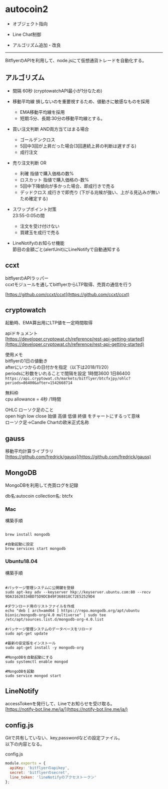 # autocoin2

- オブジェクト指向

- Line Chat制御
- アルゴリズム追加・改良


---

BitflyerのAPIを利用して、node.jsにて仮想通貨トレードを自動化する。

## アルゴリズム
- 間隔 60秒  (cryptowatchAPI最小が1分なため)

- 移動平均線
損しないのを重要視するため、値動きに敏感なものを採用
    - EMA移動平均線を採用
    - 短期:5分、長期:30分の移動平均線とする。

- 買い注文判断  AND両方当てはまる場合
    - ゴールデンクロス
    - 5回中3回が上昇だった場合(3回連続上昇の判断は遅すぎる)
    - 成行注文

- 売り注文判断 OR
    - 利確  指値で購入価格の数%
    - ロスカット  指値で購入価格の-数%
    - 5回中下降傾向が多かった場合、即成行きで売る
    - デッドクロス  成行きで即売り
    (下がる兆候が強い、上がる見込みが無いため確定する)

- スワップポイント対策  
23:55-0:05の間
    - 注文を受け付けない
    - 買建玉を成行で売る

- LineNotifyのお知らせ機能  
    節目の金額ごと(alertUnit)にLineNotifyで自動通知する

## ccxt
bitflyerのAPIラッパー  
ccxtモジュールを通してbitflyerからLTP取得、売買の通信を行う

[https://github.com/ccxt/ccxt](https://github.com/ccxt/ccxt)

## cryptowatch
起動時、EMA算出用にLTP値を一定時間取得

apiドキュメント  
[https://developer.cryptowat.ch/reference/rest-api-getting-started](https://developer.cryptowat.ch/reference/rest-api-getting-started)

使用メモ  
bitflyerの1日の値動き  
afterにいつからの日付かを指定（以下は2018/11/20）  
periodsに秒数をいれることで間隔を設定 1時間3600 1日86400  
`https://api.cryptowat.ch/markets/bitflyer/btcfxjpy/ohlc?periods=86400&after=1542668714`

無料枠  
cpu allowance  = 4秒 /1時間

OHLC ローソク足のこと  
open high low close
始値 高値 低値 終値   をチャートにするって意味  
ローソク足→Candle Chartの欧米正式名称

## gauss
移動平均計算ライブラリ  
[https://github.com/fredrick/gauss](https://github.com/fredrick/gauss)

## MongoDB
MongoDBを利用して売買ログを記録

db名:autocoin
collection名: btcfx

### Mac
構築手順

```shell

brew install mongodb

#自動起動に設定
brew services start mongodb

```

### Ubuntu18.04
構築手順

```shell

#パッケージ管理システムに公開鍵を登録
sudo apt-key adv --keyserver hkp://keyserver.ubuntu.com:80 --recv 9DA31620334BD75D9DCB49F368818C72E52529D4

#ダウンロード用のリストファイルを作成
echo "deb [ arch=amd64 ] https://repo.mongodb.org/apt/ubuntu bionic/mongodb-org/4.0 multiverse" | sudo tee /etc/apt/sources.list.d/mongodb-org-4.0.list

#パッケージ管理システムのデータベースをリロード
sudo apt-get update

#最新の安定版をインストール
sudo apt-get install -y mongodb-org

#MongoDBを自動起動にする
sudo systemctl enable mongod

#MongoDBを起動
sudo service mongod start
```

## LineNotify
accessTokenを発行して、Lineでお知らせを受け取る。  
[https://notify-bot.line.me/ja/](https://notify-bot.line.me/ja/)

## config.js
Gitで共有していない、key,passwordなどの設定ファイル。  
以下の内容となる。

config.js

```js
module.exports = {
  apiKey: 'bitflyerのapikey',
  secret: 'bitflyerのsecret',
  line_token: 'lineNotifyのアクセストークン'
};

```
